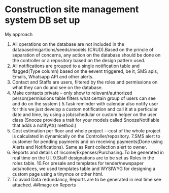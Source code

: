 # Construction site management system DB set up

My approach

1. All operations on the database are not included in the database/migartions/seeds/models (CRUD).Based on the princle of separation of concerns, any action on the database should be done on the controller or a repository based on the design pattern used.
2. All notifications are grouped to a single notification table and flagged(Type column) based on the eevent triggered, be it, SMS apis, Emails, Whatsapp API and other alerts.
3. Contact and Staffs are users, filtered by the roles and permissions on what they can do and see on the database.
4. Make contacts private – only show to relevant/authorized person(permissions table filters what certain group of users can see and do on the system )
5.Task reminder with calendar also notify user for this we just develop a custom notification and call it at a perticular date and time, by using a job/schedular or custom helper on the user class (Snooze provides a trait for your models called SnoozeNotifiable that adds a notifyAt() method:)
6. Cost estimation per floor and whole project --cost of the whole project is calculated in dynamically on the Controller/repository.
7.SMS alert to customer for pending payments and on receiving payments(Done using Alerts and Notifications). Same as Rent collection alert to owner.
8. Reports and details of Income/Expenses/Purchasing..To be generated in real time on the UI.
9.Staff designations are to be set as Roles in the roles table.
10.For presale and templates for tender/newspaper ads/notices, we used templates table and WYSIWYG for designing a custom page using a tinymce or other html.
11. To avoid Data redundancy, Reports are to be generated in real time see attached. ##Image on Reports
